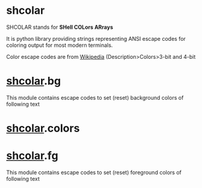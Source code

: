 # shcolar

SHCOLAR stands for **SHell COLors ARrays**

It is python library providing strings representing ANSI escape codes for coloring output for most modern terminals.

Color escape codes are from [Wikipedia](https://en.m.wikipedia.org/wiki/ANSI_escape_code) (Description>Colors>3-bit and 4-bit



# [shcolar](#shcolar).bg

This module contains escape codes to set (reset) background colors of following text



# [shcolar](#shcolar).colors


# [shcolar](#shcolar).fg

This module contains escape codes to set (reset) foreground colors of following text


